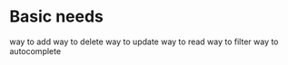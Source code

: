 # Basic needs

way to add
way to delete
way to update
way to read
way to filter
way to autocomplete
